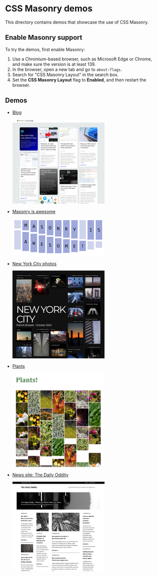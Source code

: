 # CSS Masonry demos

This directory contains demos that showcase the use of CSS Masonry.

## Enable Masonry support

To try the demos, first enable Masonry:

1. Use a Chromium-based browser, such as Microsoft Edge or Chrome, and make sure the version is at least 139.
1. In the browser, open a new tab and go to `about:flags`.
1. Search for "CSS Masonry Layout" in the search box.
1. Set the **CSS Masonry Layout** flag to **Enabled**, and then restart the browser.

## Demos

* [Blog](https://microsoftedge.github.io/Demos/css-masonry/blog.html)

  <img alt="Screenshot of the demo page." src="./blog/screenshot.png" width="300">

* [Masonry is awesome](https://microsoftedge.github.io/Demos/css-masonry/masonry-is-awesome.html)

  <img alt="Screenshot of the demo page." src="./masonry-is-awesome/screenshot.png" width="300">

* [New York City photos](https://microsoftedge.github.io/Demos/css-masonry/new-york.html)

  <img alt="Screenshot of the demo page." src="./nyc/screenshot.png" width="300">

* [Plants](https://microsoftedge.github.io/Demos/css-masonry/plants.html)

  <img alt="Screenshot of the demo page." src="./plants/screenshot.png" width="300">

* [News site: The Daily Oddity](https://microsoftedge.github.io/Demos/css-masonry/the-daily-oddity.html)

  <img alt="Screenshot of the demo page." src="./daily-oddity/screenshot.png" width="300">
